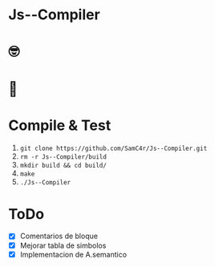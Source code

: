 # Js--Compiler


# 🤓

# 🗿

# Compile & Test
1. `git clone https://github.com/SamC4r/Js--Compiler.git`
2. `rm -r Js--Compiler/build`
3. `mkdir build && cd build/`
4. `make`
5. `./Js--Compiler`


# ToDo
- [x] Comentarios de bloque
- [x] Mejorar tabla de simbolos
- [x] Implementacion de A.semantico
